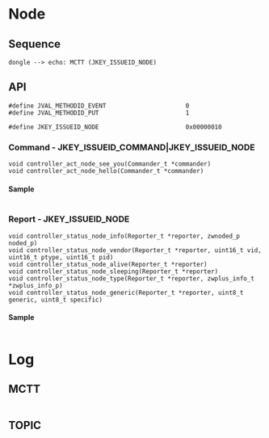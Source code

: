# Node
## Sequence

   ```sequence
   dongle --> echo: MCTT (JKEY_ISSUEID_NODE)
   ```

## API
   ```
#define JVAL_METHODID_EVENT                      0
#define JVAL_METHODID_PUT                        1

#define JKEY_ISSUEID_NODE                        0x00000010
   ```
### Command - JKEY_ISSUEID_COMMAND|JKEY_ISSUEID_NODE
   ```
void controller_act_node_see_you(Commander_t *commander)
void controller_act_node_hello(Commander_t *commander)
   ```
#### Sample
   ```

   ```
### Report - JKEY_ISSUEID_NODE
   ```
void controller_status_node_info(Reporter_t *reporter, zwnoded_p noded_p)
void controller_status_node_vendor(Reporter_t *reporter, uint16_t vid, uint16_t ptype, uint16_t pid)
void controller_status_node_alive(Reporter_t *reporter)
void controller_status_node_sleeping(Reporter_t *reporter)
void controller_status_node_type(Reporter_t *reporter, zwplus_info_t *zwplus_info_p)
void controller_status_node_generic(Reporter_t *reporter, uint8_t generic, uint8_t specific)
   ```
#### Sample
   ```

   ```

# Log
## MCTT
   ```
   ```

## TOPIC
   ```
   ```
